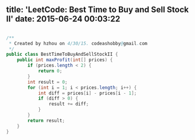 title: 'LeetCode: Best Time to Buy and Sell Stock II'
date: 2015-06-24 00:03:22
---
 
```java

/**
 * Created by hzhou on 4/30/15. codeashobby@gmail.com
 */
public class BestTimeToBuyAndSellStockII {
    public int maxProfit(int[] prices) {
        if (prices.length < 2) {
            return 0;
        }
        int result = 0;
        for (int i = 1; i < prices.length; i++) {
            int diff = prices[i] - prices[i - 1];
            if (diff > 0) {
                result += diff;
            }
        }
        return result;
    }
}
```
